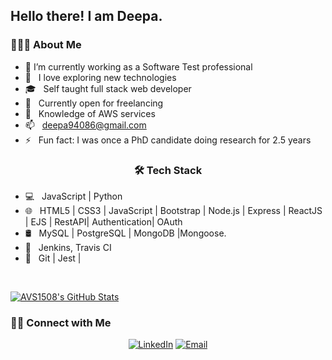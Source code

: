 <!--
**sdkdeepa/Deepa** is a ✨ _special_ ✨ repository because its `README.md` (this file) appears on your GitHub profile.

Here are some ideas to get you started:

-->
<h2> Hello there! I am Deepa.</h2>

<h3> 👨🏻‍💻 About Me </h3>

- 🔭 I’m currently working as a Software Test professional 
- 🤩 &nbsp; I love exploring new technologies 
- 🎓 &nbsp; Self taught full stack web developer
- 💼 &nbsp; Currently open for freelancing
- 🌱 &nbsp; Knowledge of AWS services 
- 📫 &nbsp; deepa94086@gmail.com
- ⚡ &nbsp; Fun fact: I was once a PhD candidate doing research for 2.5 years
<!--
- ✍️ &nbsp; Pursuing Full stack development and artist /painter as hobbies/side hustles.-->

<h3 align="center">🛠 Tech Stack</h3>

- 💻 &nbsp; JavaScript | Python 
- 🌐 &nbsp; HTML5 | CSS3 | JavaScript | Bootstrap | Node.js | Express | ReactJS | EJS | RestAPI| Authentication| OAuth 
- 🛢 &nbsp; MySQL | PostgreSQL | MongoDB |Mongoose.
- 🚓 &nbsp; Jenkins, Travis CI
- 🔧 &nbsp; Git | Jest | 
<!-- - 🖥 &nbsp; -->

<br/>

[![AVS1508's GitHub Stats](https://github-readme-stats.vercel.app/api?username=sdkdeepa&show_icons=true)](https://github.com/sdkdeepa)

<h3> 🤝🏻 Connect with Me </h3>

<p align="center">
<!-- <a href="https://www.adityavsingh.com/"><img alt="Website" src="https://img.shields.io/badge/Website-www.adityavsingh.com-blue?style=flat-square&logo=google-chrome"></a> -->
<a href="https://www.linkedin.com/in/deepa94086"><img alt="LinkedIn" src="https://img.shields.io/badge/LinkedIn-deepa94086-blue?style=flat-square&logo=linkedin"></a>
<!-- <a href="https://www.instagram.com/adityavs_/"><img alt="Instagram" src="https://img.shields.io/badge/Instagram-adityavs__-blue?style=flat-square&logo=instagram"></a>-->
<a href="mailto:deepa94086@gmail.com"><img alt="Email" src="https://img.shields.io/badge/Email-deepa94086@gmail.com-blue?style=flat-square&logo=gmail"></a>
</p>


